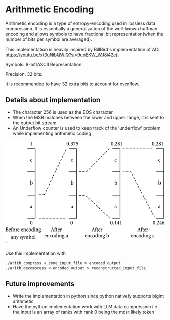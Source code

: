 ﻿# Arithmetic Encoding

Arithmetic encoding is a type of entropy-encoding used in lossless data compression. It is essentially a generalization of the well-known huffman encoding and allows symbols to have fractional bit representation(when the number of bits per symbol are averaged).

This implementation is heavily inspired by BillBird's implementation of AC: https://youtu.be/xt3uNibQWlQ?si=9uoEKW_WJ8i42cj-

Symbols: 8-bit/ASCII Representation.

Precision: 32 bits.  

It is recommended to have 32 extra bits to account for overflow.

## Details about implementation

- The character 256 is used as the EOS character
- When the MSB matches between the lower and upper range, it is sent to the output bit stream
- An Underflow counter is used to keep track of the 'underflow' problem while implementing arithmetic coding

![screenshot](ArithmeticCoding.png)'

Use this implementation with

```
./arith_compress < some_input_file > encoded_output
./arith_decompress < encoded_output > reconstructed_input_file
```

## Future improvements

- Write the implementation in python since python natively supports bigint arithmetic
- Have the python implementation work with LLM data compression i.e the input is an array of ranks with rank 0 being the most likely token
